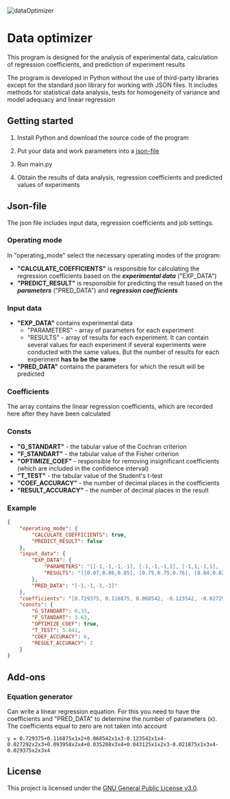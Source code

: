 ![dataOptimizer](https://github.com/FeDuck113/data-optimizer/assets/71590602/f495b98b-cba4-4552-b1f9-64a0ec79b854)
# Data optimizer

This program is designed for the analysis of experimental data, calculation of regression coefficients, and prediction of experiment results  
  
The program is developed in Python without the use of third-party libraries except for the standard json library for working with JSON files. It includes methods for statistical data analysis, tests for homogeneity of variance and model adequacy and linear regression

## Getting started

1. Install Python and download the source code of the program

2. Put your data and work parameters into a [json-file](##Json-file)

3. Run main.py

4. Obtain the results of data analysis, regression coefficients and predicted values of experiments

## Json-file
The json file includes input data, regression coefficients and job settings.
### Operating mode
In "operating_mode" select the necessary operating modes of the program:
* **"CALCULATE_COEFFICIENTS"** is responsible for calculating the regression coefficients based on the ***experimental data*** ("EXP_DATA")
* **"PREDICT_RESULT"** is responsible for predicting the result based on the ***parameters*** ("PRED_DATA") and ***regression coefficients***

### Input data
* **"EXP_DATA"** contains experimental data
  * "PARAMETERS" - array of parameters for each experiment
  * "RESULTS" - array of results for each experiment. It can contain several values for each experiment if several experiments were conducted with the same values. But the number of results for each experiment **has to be the same** 
* **"PRED_DATA"** contains the parameters for which the result will be predicted

### Coefficients
The array contains the linear regression coefficients, which are recorded here after they have been calculated

### Consts
* **"G_STANDART"** - the tabular value of the Cochran criterion
* **"F_STANDART"** - the tabular value of the Fisher criterion
* **"OPTIMIZE_COEF"** - responsible for removing insignificant coefficients (which are included in the confidence interval)
* **"T_TEST"** - the tabular value of the Student's t-test
* **"COEF_ACCURACY"** - the number of decimal places in the coefficients
* **"RESULT_ACCURACY"** - the number of decimal places in the result

### Example
```json
{
    "operating_mode": {
        "CALCULATE_COEFFICIENTS": true,
        "PREDICT_RESULT": false
    },
    "input_data": {
        "EXP_DATA": {
            "PARAMETERS": "[[-1,-1,-1,-1], [-1,-1,-1,1], [-1,1,-1,1], [-1,1,-1,-1], [-1,1,1,1], [-1,1,1,-1], [1,1,-1,-1], [1,1,-1,1], [1,1,1,-1],[1,1,1,1],[-1,-1,1,-1], [-1,-1,1,1], [1,-1,-1,-1], [1,-1,-1,1],[1,-1,1,-1],[1,-1,1,1]]",
            "RESULTS": "[[0.87,0.86,0.85], [0.75,0.75,0.76], [0.84,0.82,0.83], [0.87,0.88,0.88], [0.38,0.36,0.35], [0.75,0.77,0.77], [0.93,0.95,0.92], [0.88,0.87,0.87], [0.87,0.88,0.87], [0.87,0.88,0.86], [0.29,0.32,0.30], [0.16,0.14,0.15], [0.86,0.87,0.87], [0.83,0.84,0.82], [0.80,0.78,0.77], [0.74,0.73,0.75]]"
        },
        "PRED_DATA": "[-1,-1,-1,-1]"
    },
    "coefficients": "[0.729375, 0.116875, 0.068542, -0.123542, -0.027292, 0.093958, 0.035208, 0.043125, 0, -0.021875, -0.029375, 0, 0.028125, 0, 0.023125, -0.053125]",
    "consts": {
        "G_STANDART": 0.33,
        "F_STANDART": 3.63,
        "OPTIMIZE_COEF": true,
        "T_TEST": 5.841,
        "COEF_ACCURACY": 6,
        "RESULT_ACCURACY": 2
    }
}
```
## Add-ons
### Equation generator
Can write a linear regression equation. For this you need to have the coefficients and "PRED_DATA" to determine the number of parameters (x).
The coefficients equal to zero are not taken into account
```
y = 0.729375+0.116875x1x2+0.068542x1x3-0.123542x1x4-0.027292x2x3+0.093958x2x4+0.035208x3x4+0.043125x1x2x3-0.021875x1x3x4-0.029375x2x3x4
```

## License

This project is licensed under the [GNU General Public License v3.0](LICENSE).


